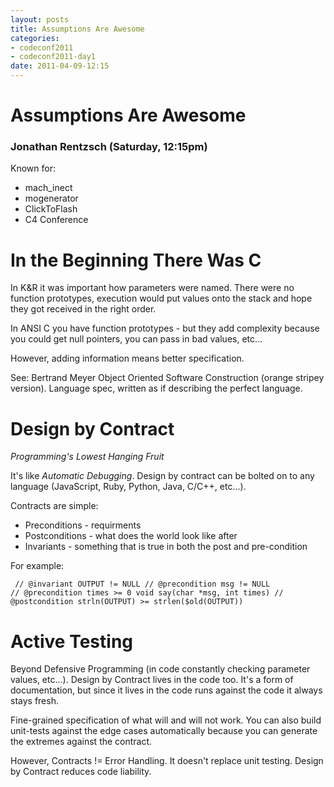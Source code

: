 ```yaml
---
layout: posts
title: Assumptions Are Awesome
categories: 
- codeconf2011
- codeconf2011-day1
date: 2011-04-09-12:15
---
```


# Assumptions Are Awesome

### Jonathan Rentzsch (Saturday, 12:15pm)

Known for:

* mach_inect  
* mogenerator
* ClickToFlash
* C4 Conference

# In the Beginning There Was C

In K&R it was important how parameters were named.  There were no function prototypes, execution would put values onto the stack
and hope they got received in the right order.

In ANSI C you have function prototypes - but they add complexity because you could get null pointers, you can pass in bad values, etc...

However, adding information means better specification.

See: Bertrand Meyer Object Oriented Software Construction (orange stripey version).  Language spec, written as if describing the perfect language.

# Design by Contract

_Programming's Lowest Hanging Fruit_

It's like _Automatic Debugging_.  Design by contract can be bolted on to any language (JavaScript, Ruby, Python, Java, C/C++, etc...).

Contracts are simple:

* Preconditions - requirments
* Postconditions - what does the world look like after
* Invariants - something that is true in both the post and pre-condition

For example:

<code><pre>
// @invariant OUTPUT != NULL
// @precondition msg != NULL
// @precondition times >= 0
void say(char *msg, int times) 
// @postcondition strln(OUTPUT) >= strlen($old(OUTPUT))
</pre></code>

# Active Testing

Beyond Defensive Programming (in code constantly checking parameter values, etc...).  Design by Contract lives in the code too.  It's a form
of documentation, but since it lives in the code runs against the code it always stays fresh.

Fine-grained specification of what will and will not work.  You can also build unit-tests against the edge cases automatically because you can generate the extremes against the contract.

However, Contracts != Error Handling.  It doesn't replace unit testing.  Design by Contract reduces code liability.




